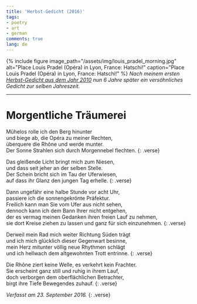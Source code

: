 ```yaml
---
title: 'Herbst-Gedicht (2016)'
tags:
- poetry
- art
- german
comments: true
lang: de
---
```


{% include figure image_path="/assets/img/louis_pradel_morning.jpg" alt="Place Louis Pradel (Opéra) in Lyon, France: Hatschi!" caption="Place Louis Pradel (Opéra) in Lyon, France: Hatschi!" %}
*Nach meinem ersten [Herbst-Gedicht aus dem Jahr 2010](/posts/2011-12-13-herbst_gedicht.html)
nun 6 Jahre später ein versöhnliches Gedicht zur selben Jahreszeit.*

---

# Morgentliche Träumerei

Mühelos rolle ich den Berg hinunter   
und biege ab, die Opéra zu meiner Rechten,   
überquere die Rhône und werde munter.   
Der Sonne Strahlen sich durch Morgennebel flechten.
{: .verse}

Das gleißende Licht bringt mich zum Niesen,   
und dass seit jeher an der selben Stelle.   
Der Schein bricht sich im Tau der Uferwiesen,   
auf dass ihr Glanz den jungen Tag erhelle.
{: .verse}

Dann ungefähr eine halbe Stunde vor acht Uhr,   
passiere ich die sonnengekrönte Präfektur.   
Freilich kann man Sie vom Ufer aus nicht sehen,   
dennoch kann ich dem Bann Ihrer nicht entgehen,   
der es vermag meinen Gedanken ihren freien Lauf zu nehmen,   
sie dort Kreise ziehen zu lassen und ganz für sich einzunehmen.
{: .verse}

Derweil mein Rad mich weiter Richtung Süden trägt   
und ich mich glücklich dieser Gegenwart besinne,   
mein Herz mitunter völlig neue Rhythmen schlägt   
und ich hellwach dem altgewohnten Trott entrinne.
{: .verse}

Die Rhône ziert keine Welle, es verkehrt kein Frachter.   
Sie erscheint ganz still und ruhig in ihrem Lauf,   
doch verborgen dem oberflächlichen Betrachter,   
birgt ihre Tiefe Bewegendes zuhauf.
{: .verse}

*Verfasst am 23. September 2016.*
{: .verse}

